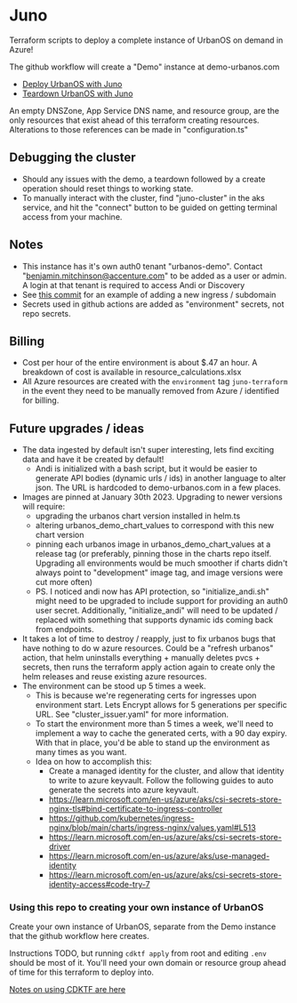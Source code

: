 # Juno

Terraform scripts to deploy a complete instance of UrbanOS on demand in Azure!

The github workflow will create a "Demo" instance at demo-urbanos.com

- [Deploy UrbanOS with Juno](https://github.com/UrbanOS-Public/juno/actions/workflows/deploy_urbanos.yml)
- [Teardown UrbanOS with Juno](https://github.com/UrbanOS-Public/juno/actions/workflows/teardown_urbanos.yml)

An empty DNSZone, App Service DNS name, and resource group, are the only
resources that exist ahead of this terraform creating resources. Alterations to
those references can be made in "configuration.ts"

## Debugging the cluster

- Should any issues with the demo, a teardown followed by a create
  operation should reset things to working state.
- To manually interact with the cluster, find "juno-cluster" in the aks service,
  and hit the "connect" button to be guided on getting terminal access from your
  machine.

## Notes

- This instance has it's own auth0 tenant "urbanos-demo". Contact
  "benjamin.mitchinson@accenture.com" to be added as a user or admin. A login
  at that tenant is required to access Andi or Discovery
- See [this commit](https://github.com/UrbanOS-Public/juno/commit/14743c8b8ce1203420330a0e5c10578f7c3d7445)
  for an example of adding a new ingress / subdomain
- Secrets used in github actions are added as "environment" secrets, not repo
  secrets.

## Billing

- Cost per hour of the entire environment is about $.47 an hour. A breakdown
  of cost is available in resource_calculations.xlsx
- All Azure resources are created with the `environment` tag `juno-terraform`
  in the event they need to be manually removed from Azure / identified for
  billing.

## Future upgrades / ideas

- The data ingested by default isn't super interesting, lets find exciting
  data and have it be created by default!
  - Andi is initialized with a bash script, but it would be easier to
    generate API bodies (dynamic urls / ids) in another language to alter
    json. The URL is hardcoded to demo-urbanos.com in a few places.
- Images are pinned at January 30th 2023. Upgrading to newer versions will
  require:
  - upgrading the urbanos chart version installed in helm.ts
  - altering urbanos_demo_chart_values to correspond with this new chart version
  - pinning each urbanos image in urbanos_demo_chart_values at a release tag
    (or preferably, pinning those in the charts repo itself. Upgrading all
    environments would be much smoother if charts didn't always point to
    "development" image tag, and image versions were cut more often)
  - PS. I noticed andi now has API protection, so "initialize_andi.sh" might
    need to be upgraded to include support for providing an auth0 user secret.
    Additionally, "initialize_andi" will need to be updated / replaced with
    something that supports dynamic ids coming back from endpoints.
- It takes a lot of time to destroy / reapply, just to fix urbanos bugs that
  have nothing to do w azure resources. Could be a "refresh urbanos" action,
  that helm uninstalls everything + manually deletes pvcs + secrets, then runs
  the terraform apply action again to create only the helm releases and reuse
  existing azure resources.
- The environment can be stood up 5 times a week.
  - This is because we're regenerating certs for ingresses upon environment
    start. Lets Encrypt allows for 5 generations per specific URL. See
    "cluster_issuer.yaml" for more information.
  - To start the environment more than 5 times a week, we'll need to implement
    a way to cache the generated certs, with a 90 day expiry. With that in place,
    you'd be able to stand up the environment as many times as you want.
  - Idea on how to accomplish this:
    - Create a managed identity for the cluster, and allow that identity to write
      to azure keyvault. Follow the following guides to auto generate the secrets
      into azure keyvault.
    - https://learn.microsoft.com/en-us/azure/aks/csi-secrets-store-nginx-tls#bind-certificate-to-ingress-controller
    - https://github.com/kubernetes/ingress-nginx/blob/main/charts/ingress-nginx/values.yaml#L513
    - https://learn.microsoft.com/en-us/azure/aks/csi-secrets-store-driver
    - https://learn.microsoft.com/en-us/azure/aks/use-managed-identity
    - https://learn.microsoft.com/en-us/azure/aks/csi-secrets-store-identity-access#code-try-7

### Using this repo to creating your own instance of UrbanOS

Create your own instance of UrbanOS, separate from the Demo instance that
the github workflow here creates.

Instructions TODO, but running `cdktf apply` from root and editing `.env` should
be most of it. You'll need your own domain or resource group ahead of time for
this terraform to deploy into.

[Notes on using CDKTF are here](/notes/cdktf.md)
